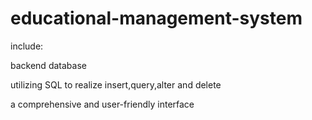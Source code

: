 # educational-management-system
include:


backend database


utilizing SQL to realize insert,query,alter and delete


a comprehensive and user-friendly interface
